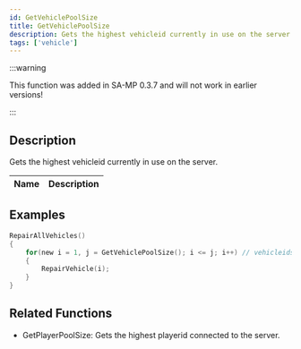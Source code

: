 ```yaml
---
id: GetVehiclePoolSize
title: GetVehiclePoolSize
description: Gets the highest vehicleid currently in use on the server.
tags: ['vehicle']
---
```


<TagLinks />

:::warning

This function was added in SA-MP 0.3.7 and will not work in earlier versions!

:::

## Description

Gets the highest vehicleid currently in use on the server.


| Name | Description |
|------|-------------|


## Examples


```c
RepairAllVehicles()
{
    for(new i = 1, j = GetVehiclePoolSize(); i <= j; i++) // vehicleids start at 1
    {
        RepairVehicle(i);
    }
}
```


## Related Functions


-  GetPlayerPoolSize: Gets the highest playerid connected to the server.